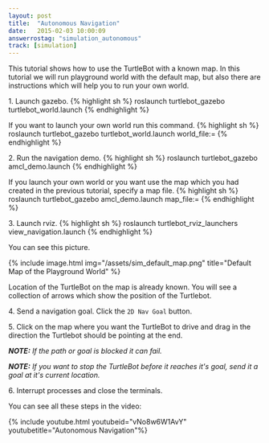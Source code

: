 ```yaml
---
layout: post
title:  "Autonomous Navigation"
date:   2015-02-03 10:00:09
answerrostag: "simulation_autonomous"
track: [simulation]
---
```


This tutorial shows how to use the TurtleBot with a known map. In this tutorial
we will run playground world with the default map, but also there are instructions
which will help you to run your own world.

1\. Launch gazebo.
{% highlight sh %}
roslaunch turtlebot_gazebo turtlebot_world.launch
{% endhighlight %}

If you want to launch your own world run this command.
{% highlight sh %}
roslaunch turtlebot_gazebo turtlebot_world.launch world_file:=<full path to the world file>
{% endhighlight %}

2\. Run the navigation demo.
{% highlight sh %}
roslaunch turtlebot_gazebo amcl_demo.launch
{% endhighlight %}

If you launch your own world or you want use the map which you had created in
the previous tutorial, specify a map file.
{% highlight sh %}
roslaunch turtlebot_gazebo amcl_demo.launch map_file:=<full path to map yaml file>
{% endhighlight %}

3\. Launch rviz.
{% highlight sh %}
roslaunch turtlebot_rviz_launchers view_navigation.launch
{% endhighlight %}

You can see this picture.

{% include image.html img="/assets/sim_default_map.png" title="Default Map of the Playground World" %}

Location of the TurtleBot on the map is already known. You will see a collection
of arrows which show the position of the Turtlebot.

4\. Send a navigation goal. Click the `2D Nav Goal` button.

5\. Click on the map where you want the TurtleBot to drive and drag in the
direction the Turtlebot should be pointing at the end.

***NOTE:*** *If the path or goal is blocked it can fail.*

***NOTE:*** *If you want to stop the TurtleBot before it reaches it's goal, send
it a goal at it's current location.*

6\. Interrupt processes and close the terminals.

You can see all these steps in the video:

{% include youtube.html youtubeid="vNo8w6W1AvY" youtubetitle="Autonomous Navigation"%}
